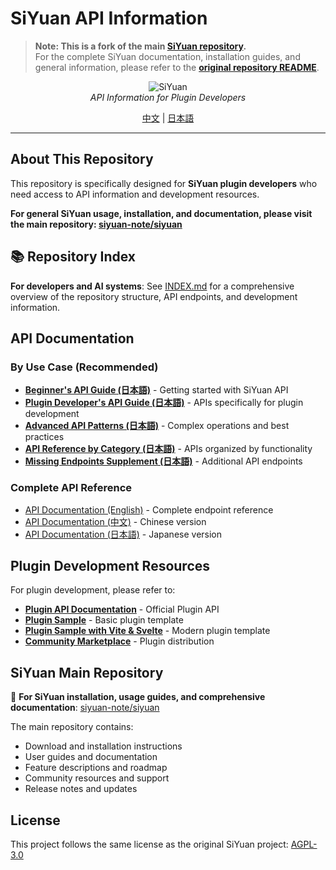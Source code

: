 # SiYuan API Information

> **Note: This is a fork of the main [SiYuan repository](https://github.com/siyuan-note/siyuan).**  
> For the complete SiYuan documentation, installation guides, and general information, please refer to the **[original repository README](https://github.com/siyuan-note/siyuan/blob/master/README.md)**.

<p align="center">
<img alt="SiYuan" src="https://b3log.org/images/brand/siyuan-128.png">
<br>
<em>API Information for Plugin Developers</em>
</p>

<p align="center">
<a href="README_zh_CN.md">中文</a> | <a href="README_ja_JP.md">日本語</a>
</p>

---

## About This Repository

This repository is specifically designed for **SiYuan plugin developers** who need access to API information and development resources.

**For general SiYuan usage, installation, and documentation, please visit the main repository: [siyuan-note/siyuan](https://github.com/siyuan-note/siyuan)**

## 📚 Repository Index

**For developers and AI systems**: See [INDEX.md](./INDEX.md) for a comprehensive overview of the repository structure, API endpoints, and development information.

## API Documentation

### By Use Case (Recommended)

* **[Beginner's API Guide (日本語)](API_BEGINNERS_ja_JP.md)** - Getting started with SiYuan API
* **[Plugin Developer's API Guide (日本語)](API_PLUGIN_DEVELOPERS_ja_JP.md)** - APIs specifically for plugin development  
* **[Advanced API Patterns (日本語)](API_ADVANCED_PATTERNS_ja_JP.md)** - Complex operations and best practices
* **[API Reference by Category (日本語)](API_REFERENCE_BY_CATEGORY_ja_JP.md)** - APIs organized by functionality
* **[Missing Endpoints Supplement (日本語)](API_MISSING_ENDPOINTS_ja_JP.md)** - Additional API endpoints

### Complete API Reference

* [API Documentation (English)](API.md) - Complete endpoint reference
* [API Documentation (中文)](API_zh_CN.md) - Chinese version
* [API Documentation (日本語)](API_ja_JP.md) - Japanese version

## Plugin Development Resources

For plugin development, please refer to:

* **[Plugin API Documentation](https://github.com/siyuan-note/petal)** - Official Plugin API
* **[Plugin Sample](https://github.com/siyuan-note/plugin-sample)** - Basic plugin template
* **[Plugin Sample with Vite & Svelte](https://github.com/siyuan-note/plugin-sample-vite-svelte)** - Modern plugin template
* **[Community Marketplace](https://github.com/siyuan-note/bazaar)** - Plugin distribution

## SiYuan Main Repository

🔗 **For SiYuan installation, usage guides, and comprehensive documentation**: [siyuan-note/siyuan](https://github.com/siyuan-note/siyuan)

The main repository contains:
- Download and installation instructions
- User guides and documentation  
- Feature descriptions and roadmap
- Community resources and support
- Release notes and updates

## License

This project follows the same license as the original SiYuan project: [AGPL-3.0](LICENSE)
